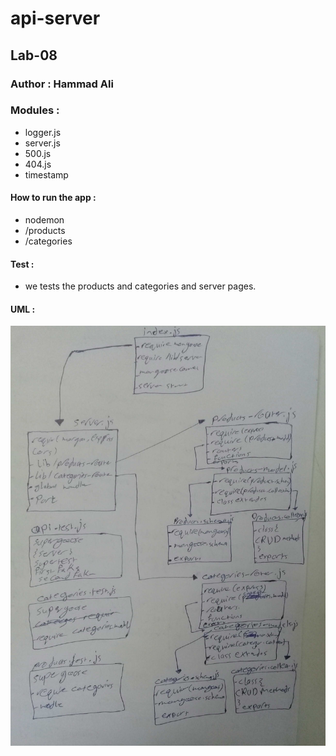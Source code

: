 # api-server
## Lab-08

### Author : Hammad Ali

### Modules :
* logger.js
* server.js
* 500.js
* 404.js
* timestamp

#### How to run the app : 
* nodemon
* /products
* /categories

#### Test :
* we tests the products and categories and server pages.

#### UML :
![image](./assest/white-boread-lab08.jpg)
